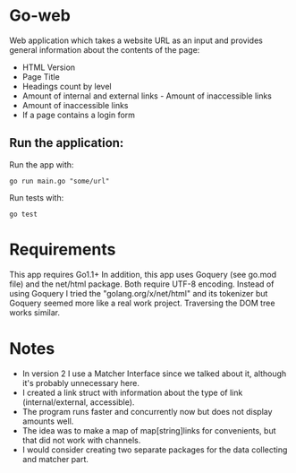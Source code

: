 # Go-web 

Web application which takes a website URL as an input and provides general information about the contents of the page:
- HTML Version
- Page Title
- Headings count by level
- Amount of internal and external links - Amount of inaccessible links
- Amount of inaccessible links
- If a page contains a login form


## Run the application: 
Run the app with: 
```
go run main.go "some/url"
```

Run tests with:
``` 
go test
```

# Requirements
This app requires Go1.1+ 
In addition, this app uses Goquery (see go.mod file) and the net/html package. Both require UTF-8 encoding. 
Instead of using Goquery I tried the "golang.org/x/net/html" and its tokenizer but Goquery seemed more like a real work project. Traversing the DOM tree works similar.

# Notes
- In version 2 I use a Matcher Interface since we talked about it, although it's probably unnecessary here.
- I created a link struct with information about the type of link (internal/external, accessible).
- The program runs faster and concurrently now but does not display amounts well.
- The idea was to make a map of map[string]links for convenients, but that did not work with channels.
- I would consider creating two separate packages for the data collecting and matcher part.